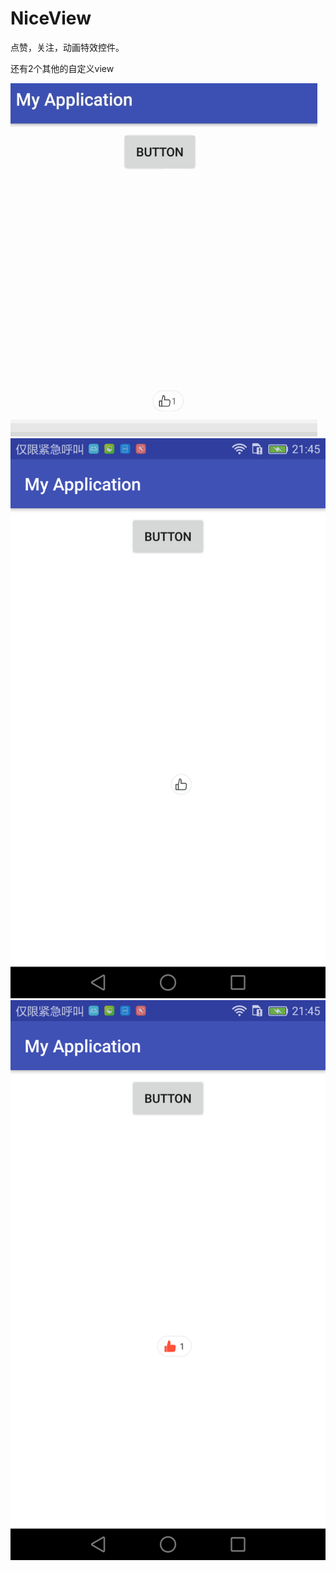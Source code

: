 # NiceView
点赞，关注，动画特效控件。

还有2个其他的自定义view

![Alt text](https://github.com/shiyuexun/NiceView/raw/master/screenshot/2.gif)
![Alt text](https://github.com/shiyuexun/NiceView/raw/master/screenshot/device-2017-11-30-214522.png)
![Alt text](https://github.com/shiyuexun/NiceView/raw/master/screenshot/device-2017-11-30-214545.png)
